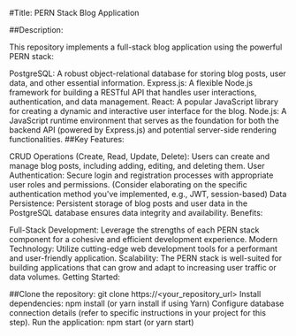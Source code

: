 #Title: PERN Stack Blog Application

##Description:

This repository implements a full-stack blog application using the powerful PERN stack:

PostgreSQL: A robust object-relational database for storing blog posts, user data, and other essential information.
Express.js: A flexible Node.js framework for building a RESTful API that handles user interactions, authentication, and data management.
React: A popular JavaScript library for creating a dynamic and interactive user interface for the blog.
Node.js: A JavaScript runtime environment that serves as the foundation for both the backend API (powered by Express.js) and potential server-side rendering functionalities.
##Key Features:

CRUD Operations (Create, Read, Update, Delete): Users can create and manage blog posts, including adding, editing, and deleting them.
User Authentication: Secure login and registration processes with appropriate user roles and permissions. (Consider elaborating on the specific authentication method you've implemented, e.g., JWT, session-based)
Data Persistence: Persistent storage of blog posts and user data in the PostgreSQL database ensures data integrity and availability.
Benefits:

Full-Stack Development: Leverage the strengths of each PERN stack component for a cohesive and efficient development experience.
Modern Technology: Utilize cutting-edge web development tools for a performant and user-friendly application.
Scalability: The PERN stack is well-suited for building applications that can grow and adapt to increasing user traffic or data volumes.
Getting Started:

##Clone the repository: git clone https://<your_repository_url>
Install dependencies: npm install (or yarn install if using Yarn)
Configure database connection details (refer to specific instructions in your project for this step).
Run the application: npm start (or yarn start)
